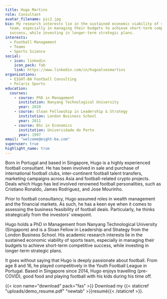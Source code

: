 ```yaml
---
title: Hugo Martins
role: Consultant
avatar_filename: pic2.jpg
bio: My research interests lie in the sustained economic viability of sports
  team, especially in managing their budgets to achieve short-term competitive
  success, while investing in longer-term strategic plans.
interests:
  - Football Management
  - Teams
  - Sports Science
social:
  - icon: linkedin
    icon_pack: fab
    link: https://www.linkedin.com/in/hugoalvesmartins
organizations: 
  - EIGHT-BA Football Consulting
  - Polaris Sports
education:
  courses:
    - course: PhD in Management
      institution: Nanyang Technological University
      year: 2020
    - course: Sloan Fellowship in Leadership & Strategy
      institution: London Business School
      year: 2011
    - course: BSc in Economics
      institution: Universidade do Porto
      year: 1997
email: "welcome@eight-ba.com"
superuser: true
highlight_name: true
---
```

Born in Portugal and based in Singapore, Hugo is a highly experienced football consultant. He has been involved in sale and purchase of international football clubs, inter-continent football talent transfers, marketing campaigns across Asia and football-related crypto projects. Deals which Hugo has led involved renowned football personalities, such as Cristiano Ronaldo, James Rodriguez, and Jose Mourinho.

Prior to football consultancy, Hugo assumed roles in wealth management and the financial markets. As such, he has a keen eye when it comes to assessing the business feasibility of football deals. Particularly, he thinks strategically from the investors’ viewpoint.

Hugo holds a PhD in Management from Nanyang Technological University (Singapore) and is a Sloan Fellow in Leadership and Strategy from the London Business School. His academic research interests lie in the sustained economic viability of sports team, especially in managing their budgets to achieve short-term competitive success, while investing in longer-term strategic plans.

It goes without saying that Hugo is deeply passionate about football. From age 8 and 16, he played competitively in the Youth Football League in Portugal. Based in Singapore since 2014, Hugo enjoys travelling (pre-COVID), good food and playing football with his kids during his time off.

{{< icon name="download" pack="fas" >}} Download my {{< staticref "uploads/demo_resume.pdf" "newtab" >}}resumé{{< /staticref >}}.
